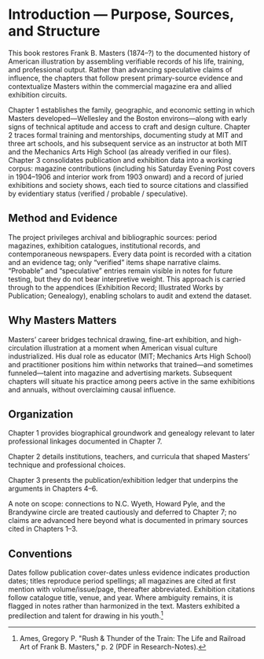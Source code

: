 # Introduction — Purpose, Sources, and Structure

This book restores Frank B. Masters (1874–?) to the documented history of American illustration by assembling verifiable records of his life, training, and professional output. Rather than advancing speculative claims of influence, the chapters that follow present primary-source evidence and contextualize Masters within the commercial magazine era and allied exhibition circuits.

Chapter 1 establishes the family, geographic, and economic setting in which Masters developed—Wellesley and the Boston environs—along with early signs of technical aptitude and access to craft and design culture. Chapter 2 traces formal training and mentorships, documenting study at MIT and three art schools, and his subsequent service as an instructor at both MIT and the Mechanics Arts High School (as already verified in our files). Chapter 3 consolidates publication and exhibition data into a working corpus: magazine contributions (including his Saturday Evening Post covers in 1904–1906 and interior work from 1903 onward) and a record of juried exhibitions and society shows, each tied to source citations and classified by evidentiary status (verified / probable / speculative).

## Method and Evidence
The project privileges archival and bibliographic sources: period magazines, exhibition catalogues, institutional records, and contemporaneous newspapers. Every data point is recorded with a citation and an evidence tag; only “verified” items shape narrative claims. “Probable” and “speculative” entries remain visible in notes for future testing, but they do not bear interpretive weight. This approach is carried through to the appendices (Exhibition Record; Illustrated Works by Publication; Genealogy), enabling scholars to audit and extend the dataset.

## Why Masters Matters
Masters’ career bridges technical drawing, fine-art exhibition, and high-circulation illustration at a moment when American visual culture industrialized. His dual role as educator (MIT; Mechanics Arts High School) and practitioner positions him within networks that trained—and sometimes funneled—talent into magazine and advertising markets. Subsequent chapters will situate his practice among peers active in the same exhibitions and annuals, without overclaiming causal influence.

## Organization
Chapter 1 provides biographical groundwork and genealogy relevant to later professional linkages documented in Chapter 7.

Chapter 2 details institutions, teachers, and curricula that shaped Masters’ technique and professional choices.

Chapter 3 presents the publication/exhibition ledger that underpins the arguments in Chapters 4–6.

A note on scope: connections to N.C. Wyeth, Howard Pyle, and the Brandywine circle are treated cautiously and deferred to Chapter 7; no claims are advanced here beyond what is documented in primary sources cited in Chapters 1–3.

## Conventions
Dates follow publication cover-dates unless evidence indicates production dates; titles reproduce period spellings; all magazines are cited at first mention with volume/issue/page, thereafter abbreviated. Exhibition citations follow catalogue title, venue, and year. Where ambiguity remains, it is flagged in notes rather than harmonized in the text.
Masters exhibited a predilection and talent for drawing in his youth.[^1]

[^1]: Ames, Gregory P. "Rush & Thunder of the Train: The Life and Railroad Art of Frank B. Masters," p. 2 (PDF in Research-Notes).
